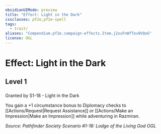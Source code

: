 ```yaml
---
obsidianUIMode: preview
title: "Effect: Light in the Dark"
cssclasses: pf2e,pf2e-spell
tags:
  - trait/
aliases: "Compendium.pf2e.campaign-effects.Item.j2xuFnWfTov0VQoG"
license: OGL
---
```

# Effect: Light in the Dark
## Level 1
### 






Granted by S1-18 - Light in the Dark

You gain a +1 circumstance bonus to Diplomacy checks to [[Actions/Request|Request Assistance]] or [[Actions/Make an Impression|Make an Impression]] while adventuring in Razmiran.

*Source: Pathfinder Society Scenario #1-18: Lodge of the Living God*
*OGL*